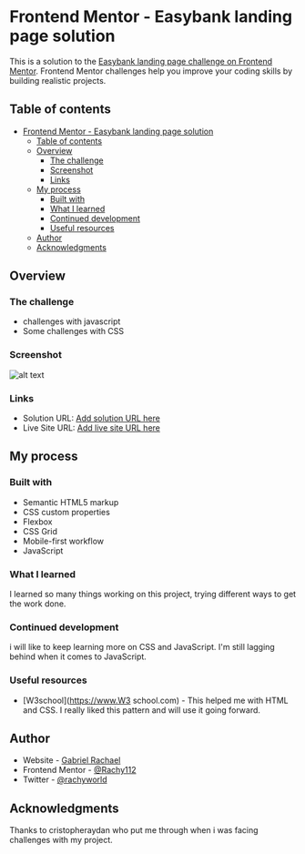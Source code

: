 # Frontend Mentor - Easybank landing page solution

This is a solution to the [Easybank landing page challenge on Frontend Mentor](https://www.frontendmentor.io/challenges/easybank-landing-page-WaUhkoDN). Frontend Mentor challenges help you improve your coding skills by building realistic projects. 

## Table of contents

- [Frontend Mentor - Easybank landing page solution](#frontend-mentor---easybank-landing-page-solution)
  - [Table of contents](#table-of-contents)
  - [Overview](#overview)
    - [The challenge](#the-challenge)
    - [Screenshot](#screenshot)
    - [Links](#links)
  - [My process](#my-process)
    - [Built with](#built-with)
    - [What I learned](#what-i-learned)
    - [Continued development](#continued-development)
    - [Useful resources](#useful-resources)
  - [Author](#author)
  - [Acknowledgments](#acknowledgments)


## Overview

### The challenge

- challenges with javascript
- Some challenges with CSS 

### Screenshot

![alt text](image.png)


### Links

- Solution URL: [Add solution URL here](https://your-solution-url.com)
- Live Site URL: [Add live site URL here](https://your-live-site-url.com)

## My process

### Built with

- Semantic HTML5 markup
- CSS custom properties
- Flexbox
- CSS Grid
- Mobile-first workflow
- JavaScript

### What I learned

I learned so many things working on this project, trying different ways to get the work done.

### Continued development

i will like to keep learning more on CSS and JavaScript. I'm still lagging behind when it comes to JavaScript.

### Useful resources

- [W3school](https://www.W3 school.com) - This helped me with HTML and CSS. I really liked this pattern and will use it going forward.

## Author

- Website - [Gabriel Rachael](https://www.your-site.com)
- Frontend Mentor - [@Rachy112](https://www.frontendmentor.io/profile/Rachy112)
- Twitter - [@rachyworld](https://www.twitter.com/rachyworld)

## Acknowledgments
Thanks to cristopheraydan who put me through when i was facing challenges with my project.

